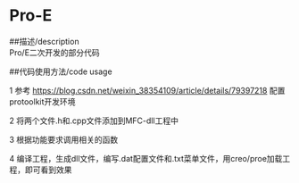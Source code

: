 # Pro-E

##描述/description  
Pro/E二次开发的部分代码


##代码使用方法/code usage  

1 参考 https://blog.csdn.net/weixin_38354109/article/details/79397218 配置protoolkit开发环境  

2 将两个文件.h和.cpp文件添加到MFC-dll工程中  

3 根据功能要求调用相关的函数  

4 编译工程，生成dll文件，编写.dat配置文件和.txt菜单文件，用creo/proe加载工程，即可看到效果  

